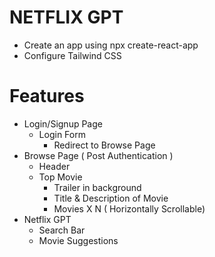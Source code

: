 # NETFLIX GPT

- Create an app using npx create-react-app
- Configure Tailwind CSS

# Features

- Login/Signup Page
  - Login Form
    - Redirect to Browse Page
- Browse Page ( Post Authentication )
  - Header
  - Top Movie
    - Trailer in background
    - Title & Description of Movie
    - Movies X N ( Horizontally Scrollable)
- Netflix GPT
  - Search Bar
  - Movie Suggestions
